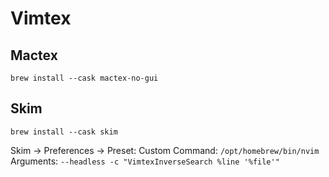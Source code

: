 # Vimtex

## Mactex
`brew install --cask mactex-no-gui`

## Skim
`brew install --cask skim`

Skim -> Preferences -> Preset: Custom
Command: `/opt/homebrew/bin/nvim`
Arguments: `--headless -c "VimtexInverseSearch %line '%file'"`
